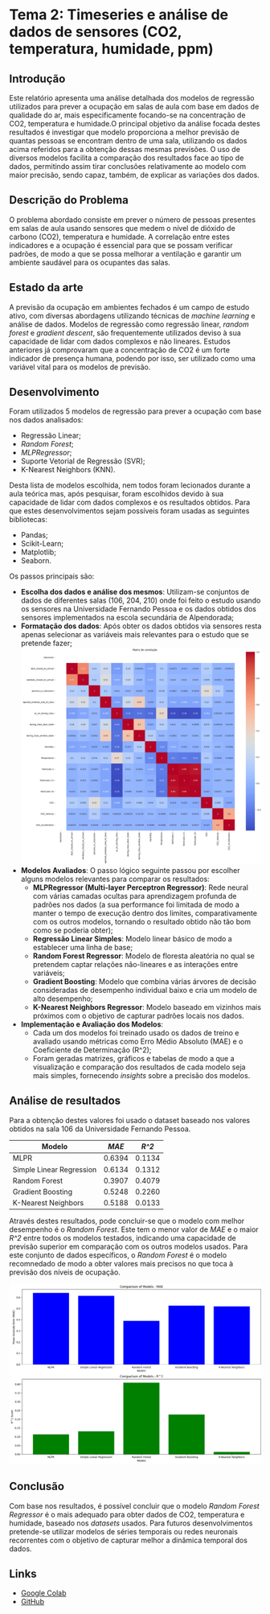 ﻿# Tema 2: Timeseries e análise de dados de sensores (CO2, temperatura, humidade, ppm)

## Introdução
Este relatório apresenta uma análise detalhada dos modelos de regressão utilizados para prever a ocupação em salas de aula com base em dados de qualidade do ar, mais especificamente focando-se na concentração de CO2, temperatura e humidade.O principal objetivo da análise focada destes resultados é investigar que modelo proporciona a melhor previsão de quantas pessoas se encontram dentro de uma sala, utilizando os dados acima referidos para a obtenção dessas mesmas previsões. O uso de diversos modelos facilita a comparação dos resultados face ao tipo de dados, permitindo assim tirar conclusões relativamente ao modelo com maior precisão, sendo capaz, também, de explicar as variações dos dados.

## Descrição do Problema
O problema abordado consiste em prever o número de pessoas presentes em salas de aula usando sensores que medem o nível de dióxido de carbono (CO2), temperatura e humidade. A correlação entre estes indicadores e a ocupação é essencial para que se possam verificar padrões, de modo a que se possa melhorar a ventilação e garantir um ambiente saudável para os ocupantes das salas.

## Estado da arte
A previsão da ocupação em ambientes fechados é um campo de estudo ativo, com diversas abordagens utilizando técnicas de *machine learning* e análise de dados. Modelos de regressão como regressão linear, *random forest* e *gradient descent*, são frequentemente utilizados deviso à sua capacidade de lidar com dados complexos e não lineares. Estudos anteriores já comprovaram que a concentração de CO2 é um forte indicador de presença humana, podendo por isso, ser utilizado como uma variável vital para os modelos de previsão.


## Desenvolvimento

Foram utilizados 5 modelos de regressão para prever a ocupação com base nos dados analisados:
- Regressão Linear;
- *Random Forest*;
- *MLPRegressor*;
- Suporte Vetorial de Regressão (SVR);
-  K-Nearest Neighbors (KNN).

Desta lista de modelos escolhida, nem todos foram lecionados durante a aula teórica mas, após pesquisar, foram escolhidos devido à sua capacidade de lidar com dados complexos e os resultados obtidos.
Para que estes desenvolvimentos sejam possíveis foram usadas as seguintes bibliotecas:
- Pandas;
- Scikit-Learn;
- Matplotlib;
- Seaborn.

Os passos principais são:
- **Escolha dos dados e análise dos mesmos**: Utilizam-se conjuntos de dados de diferentes salas (106, 204, 210) onde foi feito o estudo usando os sensores na Universidade Fernando Pessoa e os dados obtidos dos sensores implementados na escola secundária de Alpendorada;
- **Formatação dos dados**: Após obter os dados obtidos via sensores resta apenas selecionar as variáveis mais relevantes para o estudo que se pretende fazer;
![image](matriz.png)
- **Modelos Avaliados**: O passo lógico seguinte passou por escolher alguns modelos relevantes para comparar os resultados:
	- **MLPRegressor (Multi-layer Perceptron Regressor)**: Rede neural com várias camadas ocultas para aprendizagem profunda de padrões nos dados (a sua performance foi limitada de modo a manter o tempo de execução dentro dos limites, comparativamente com os outros modelos, tornando o resultado obtido não tão bom como se poderia obter);
	- **Regressão Linear Simples**: Modelo linear básico de modo a establecer uma linha de base;
	- **Random Forest Regressor**: Modelo de floresta aleatória no qual se pretendem captar relações não-lineares e as interações entre variáveis;
	- **Gradient Boosting**: Modelo que combina várias árvores de decisão consideradas de desempenho individual baixo e cria um modelo de alto desempenho;
	- **K-Nearest Neighbors Regressor**: Modelo baseado em vizinhos mais próximos com o objetivo de capturar padrões locais nos dados.
- **Implementação e Avaliação dos Modelos**: 
	- Cada um dos modelos foi treinado usado os dados de treino e avaliado usando métricas como Erro Médio Absoluto (MAE) e o Coeficiente de Determinação (R^2);
	- Foram geradas matrizes, gráficos e tabelas de modo a que a visualização e comparação dos resultados de cada modelo seja mais simples, fornecendo *insights* sobre a precisão dos modelos.

## Análise de resultados


Para a obtenção destes valores foi usado o dataset baseado nos valores obtidos na sala 106 da Universidade Fernando Pessoa.

| Modelo                    | *MAE*    | *R^2*    |
|--------------------------|--------|--------|
| MLPR                     | 0.6394| 0.1134|
| Simple Linear Regression | 0.6134| 0.1312|
| Random Forest            | 0.3907| 0.4079|
| Gradient Boosting        | 0.5248| 0.2260|
| K-Nearest Neighbors      | 0.5188| 0.0133|
 
 Através destes resultados, pode concluir-se que o modelo com melhor desempenho é o *Random Forest*. Este tem o menor valor de *MAE* e o maior *R^2* entre todos os modelos testados, indicando uma capacidade de previsão superior em comparação com os outros modelos usados. Para este conjunto de dados específicos, o *Random Forest* é o modelo recomnedado de modo a obter valores mais precisos no que toca à previsão dos níveis de ocupação.

![image](comp_resultados.png)

## Conclusão

Com base nos resultados, é possível concluir que o modelo *Random Forest Regressor* é o mais adequado para obter dados de CO2, temperatura e humidade, baseado nos *datasets* usados. Para futuros desenvolvimentos pretende-se utilizar modelos de séries temporais ou redes neuronais recorrentes com o objetivo de capturar melhor a dinâmica temporal dos dados.

## Links

- [Google Colab](https://colab.research.google.com/drive/1-6_K8W8MbyS-GCwVMZ-MxvU_VLHSgUGl?usp=sharing)
- [GitHub](https://github.com/beatrizleite/IA-Proj)

